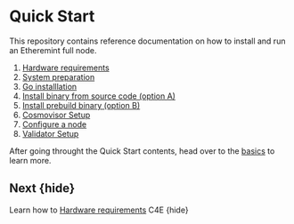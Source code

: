 <!--
order: false
parent:
  order: 6
-->

# Quick Start

This repository contains reference documentation on how to install and run an Etheremint full node.
1. [Hardware requirements](hardware-requirements.md)
2. [System preparation](system-preparation.md)
3. [Go installlation](install-go.md)
4. [Install binary from source code (option A)](install-binary-source-code.md)
5.  [Install prebuild binary (option B)](install-binary.md)
6. [Cosmovisor Setup](cosmovisor-setup.md)
7. [Configure a node](run_node.md)
8. [Validator Setup](validator-setup.md)

After going throught the Quick Start contents, head over to the [basics](./../basics/README.md) to learn more.

## Next {hide}

Learn how to [Hardware requirements](./hardware-requirements.md) C4E {hide}
